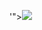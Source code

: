 '"><img src=/../../../../lincoln9932/sdagdsaggsda/blob/main/dbvyn33-06a1853b-6318-4def-89ee-4e25d3b6103a.gif onerror=alert();>
